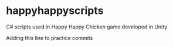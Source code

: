 # happyhappyscripts
C# scripts used in Happy Happy Chicken game developed in Unity

Adding this line to practice commits
